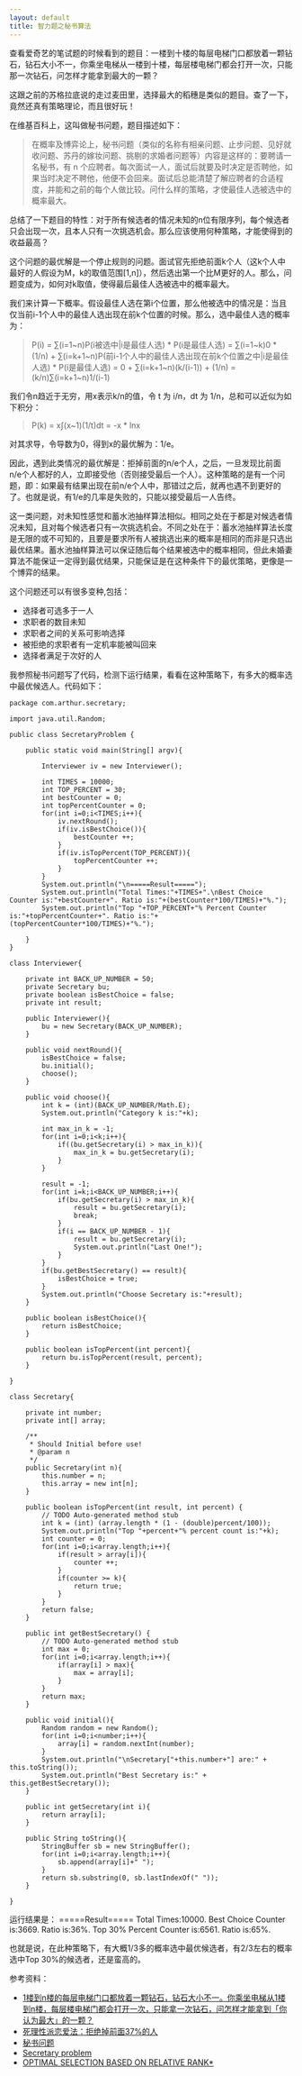 ```yaml
---
layout: default
title: 智力题之秘书算法
---
```

查看爱奇艺的笔试题的时候看到的题目：一楼到十楼的每层电梯门口都放着一颗钻石，钻石大小不一，你乘坐电梯从一楼到十楼，每层楼电梯门都会打开一次，只能那一次钻石，问怎样才能拿到最大的一颗？

这跟之前的苏格拉底说的走过麦田里，选择最大的稻穗是类似的题目。查了一下，竟然还真有策略理论，而且很好玩！

在维基百科上，这叫做秘书问题，题目描述如下：

<blockquote>
	在概率及博弈论上，秘书问题（类似的名称有相亲问题、止步问题、见好就收问题、苏丹的嫁妆问题、挑剔的求婚者问题等）内容是这样的：要聘请一名秘书，有 n 个应聘者。每次面试一人，面试后就要及时决定是否聘他，如果当时决定不聘他，他便不会回来。面试后总能清楚了解应聘者的合适程度，并能和之前的每个人做比较。问什么样的策略，才使最佳人选被选中的概率最大。
</blockquote>

总结了一下题目的特性：对于所有候选者的情况未知的n位有限序列，每个候选者只会出现一次，且本人只有一次挑选机会。那么应该使用何种策略，才能使得到的收益最高？

这个问题的最优解是一个停止规则的问题。面试官先拒绝前面k个人（这k个人中最好的人假设为M，k的取值范围[1,n]），然后选出第一个比M更好的人。那么，问题变成为，如何对k取值，使得最后最佳人选被选中的概率最大。

我们来计算一下概率。假设最佳人选在第i个位置，那么他被选中的情况是：当且仅当前i-1个人中的最佳人选出现在前k个位置的时候。那么，选中最佳人选的概率为：

<blockquote>
	P(i) = ∑(i=1~n)P(i被选中|i是最佳人选) * P(i是最佳人选)
		 = ∑(i=1~k)0 * (1/n) + ∑(i=k+1~n)P(前i-1个人中的最佳人选出现在前k个位置之中|i是最佳人选) * P(i是最佳人选)
		 = 0 + ∑(i=k+1~n)(k/(i-1)) + (1/n)
		 = (k/n)∑(i=k+1~n)1/(i-1)
</blockquote>

我们令n趋近于无穷，用x表示k/n的值，令 t 为 i/n，dt 为 1/n，总和可以近似为如下积分：

<blockquote>
	P(k) = x∫(x~1)(1/t)dt
		 = -x * lnx
</blockquote>

对其求导，令导数为0，得到x的最优解为：1/e。

因此，遇到此类情况的最优解是：拒掉前面的n/e个人，之后，一旦发现比前面n/e个人都好的人，立即接受他（否则接受最后一个人）。这种策略的是有一个问题，即：如果最有结果出现在前n/e个人中，那错过之后，就再也遇不到更好的了。也就是说，有1/e的几率是失败的，只能以接受最后一人告终。


这一类问题，对未知性感觉和蓄水池抽样算法相似。相同之处在于都是对候选者情况未知，且对每个候选者只有一次挑选机会。不同之处在于：蓄水池抽样算法长度是无限的或不可知的，且要是要求所有人被挑选出来的概率是相同的而非是只选出最优结果。蓄水池抽样算法可以保证随后每个结果被选中的概率相同，但此未婚妻算法不能保证一定得到最优结果，只能保证是在这种条件下的最优策略，更像是一个博弈的结果。

这个问题还可以有很多变种,包括：
<ul>
<li>选择者可选多于一人</li>
<li>求职者的数目未知</li>
<li>求职者之间的关系可影响选择</li>
<li>被拒绝的求职者有一定机率能被叫回来</li>
<li>选择者满足于次好的人</li>
</ul>

我参照秘书问题写了代码，检测下运行结果，看看在这种策略下，有多大的概率选中最优候选人。代码如下：

	package com.arthur.secretary;

	import java.util.Random;

	public class SecretaryProblem {
			
		public static void main(String[] argv){

			Interviewer iv = new Interviewer();
			
			int TIMES = 10000;
			int TOP_PERCENT = 30;
			int bestCounter = 0;
			int topPercentCounter = 0;
			for(int i=0;i<TIMES;i++){
				iv.nextRound();
				if(iv.isBestChoice()){
					bestCounter ++;
				}
				if(iv.isTopPercent(TOP_PERCENT)){
					topPercentCounter ++;
				}
			}
			System.out.println("\n=====Result=====");
			System.out.println("Total Times:"+TIMES+".\nBest Choice Counter is:"+bestCounter+". Ratio is:"+(bestCounter*100/TIMES)+"%.");
			System.out.println("Top "+TOP_PERCENT+"% Percent Counter is:"+topPercentCounter+". Ratio is:"+(topPercentCounter*100/TIMES)+"%.");

		}
	}

	class Interviewer{

		private int BACK_UP_NUMBER = 50;
		private Secretary bu;
		private boolean isBestChoice = false;
		private int result;
		
		public Interviewer(){
			bu = new Secretary(BACK_UP_NUMBER);	
		}
		
		public void nextRound(){
			isBestChoice = false;
			bu.initial();
			choose();
		}

		public void choose(){
			int k = (int)(BACK_UP_NUMBER/Math.E);
			System.out.println("Category k is:"+k);
			
			int max_in_k = -1;
			for(int i=0;i<k;i++){
				if((bu.getSecretary(i) > max_in_k)){
					max_in_k = bu.getSecretary(i);
				}
			}
			
			result = -1;
			for(int i=k;i<BACK_UP_NUMBER;i++){
				if(bu.getSecretary(i) > max_in_k){
					result = bu.getSecretary(i);
					break;
				}
				if(i == BACK_UP_NUMBER - 1){
					result = bu.getSecretary(i);
					System.out.println("Last One!");
				}
			}
			if(bu.getBestSecretary() == result){
				isBestChoice = true;
			}
			System.out.println("Choose Secretary is:"+result);
		}
		
		public boolean isBestChoice(){
			return isBestChoice;
		}
		
		public boolean isTopPercent(int percent){
			return bu.isTopPercent(result, percent);
		}
		
	}

	class Secretary{
		
		private int number;
		private int[] array; 
		
		/**
		 * Should Initial before use!
		 * @param n
		 */
		public Secretary(int n){
			this.number = n;
			this.array = new int[n];
		}
		
		public boolean isTopPercent(int result, int percent) {
			// TODO Auto-generated method stub
			int k = (int) (array.length * (1 - (double)percent/100));
			System.out.println("Top "+percent+"% percent count is:"+k);
			int counter = 0;
			for(int i=0;i<array.length;i++){
				if(result > array[i]){
					counter ++;
				}
				if(counter >= k){
					return true;
				}
			}
			return false;
		}

		public int getBestSecretary() {
			// TODO Auto-generated method stub
			int max = 0;
			for(int i=0;i<array.length;i++){
				if(array[i] > max){
					max = array[i];
				}
			}
			return max;
		}

		public void initial(){
			Random random = new Random();
			for(int i=0;i<number;i++){
				array[i] = random.nextInt(number);
			}
			System.out.println("\nSecretary["+this.number+"] are:" + this.toString());
			System.out.println("Best Secretary is:" + this.getBestSecretary());	
		}
		
		public int getSecretary(int i){
			return array[i];
		}
		
		public String toString(){
			StringBuffer sb = new StringBuffer();
			for(int i=0;i<array.length;i++){
				sb.append(array[i]+" ");
			}
			return sb.substring(0, sb.lastIndexOf(" "));
		}
		
	}

运行结果是：
	=====Result=====
	Total Times:10000.
	Best Choice Counter is:3669. Ratio is:36%.
	Top 30% Percent Counter is:6561. Ratio is:65%.

也就是说，在此种策略下，有大概1/3多的概率选中最优候选者，有2/3左右的概率选中Top 30%的候选者，还是蛮高的。

参考资料：
<ul>
	<li><a href="http://www.zhihu.com/question/20641620">1楼到n楼的每层电梯门口都放着一颗钻石，钻石大小不一。你乘坐电梯从1楼到n楼，每层楼电梯门都会打开一次，只能拿一次钻石，问怎样才能拿到「你认为最大」的一颗？</a></li>
	<li><a href="http://www.guokr.com/article/6768/">死理性派恋爱法：拒绝掉前面37%的人</a></li>
	<li><a href="http://zh.wikipedia.org/wiki/%E7%A7%98%E6%9B%B8%E5%95%8F%E9%A1%8C">秘书问题</a></li>
	<li><a href="http://en.wikipedia.org/wiki/Secretary_problem">Secretary problem</a></li>
	<li><a href="http://www.math.upenn.edu/~ted/210F10/References/Expectations.pdf">OPTIMAL SELECTION BASED ON RELATIVE RANK*</a></li>
</ul>
